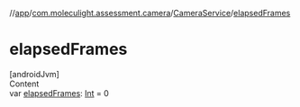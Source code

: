 //[app](../../../index.md)/[com.moleculight.assessment.camera](../index.md)/[CameraService](index.md)/[elapsedFrames](elapsed-frames.md)



# elapsedFrames  
[androidJvm]  
Content  
var [elapsedFrames](elapsed-frames.md): [Int](https://kotlinlang.org/api/latest/jvm/stdlib/kotlin/-int/index.html) = 0  



